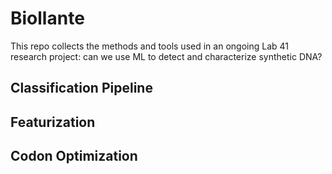 # Biollante

This repo collects the methods and tools used in an ongoing Lab 41 research project: can we use ML to detect and characterize synthetic DNA?

## Classification Pipeline

## Featurization

## Codon Optimization 


